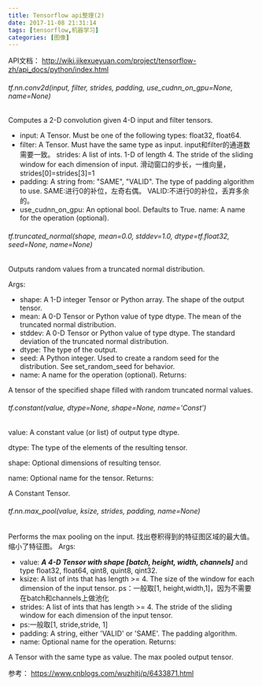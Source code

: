 ```yaml
---
title: Tensorflow api整理(2)
date: 2017-11-08 21:31:14
tags: [tensorflow,机器学习]
categories: [图像]
---
```







API文档：
http://wiki.jikexueyuan.com/project/tensorflow-zh/api_docs/python/index.html


###### tf.nn.conv2d(input, filter, strides, padding, use_cudnn_on_gpu=None, name=None)

Computes a 2-D convolution given 4-D input and filter tensors.

* input: A Tensor. Must be one of the following types: float32, float64.
* filter: A Tensor. Must have the same type as input.
  input和filter的通道数需要一致。
  strides: A list of ints. 1-D of length 4. The stride of the sliding window for each dimension of input.
  滑动窗口的步长，一维向量，strides[0]=strides[3]=1
* padding: A string from: "SAME", "VALID". The type of padding algorithm to use.
  SAME:进行0的补位，左奇右偶。
  VALID:不进行0的补位，丢弃多余的。
* use_cudnn_on_gpu: An optional bool. Defaults to True.
  name: A name for the operation (optional).

###### tf.truncated_normal(shape, mean=0.0, stddev=1.0, dtype=tf.float32, seed=None, name=None)

Outputs random values from a truncated normal distribution.

Args:
* shape: A 1-D integer Tensor or Python array. The shape of the output tensor.
* mean: A 0-D Tensor or Python value of type dtype. The mean of the truncated normal distribution.
* stddev: A 0-D Tensor or Python value of type dtype. The standard deviation of the truncated normal distribution.
* dtype: The type of the output.
* seed: A Python integer. Used to create a random seed for the distribution. See set_random_seed for behavior.
* name: A name for the operation (optional).
  Returns:

A tensor of the specified shape filled with random truncated normal values.

###### tf.constant(value, dtype=None, shape=None, name='Const')

value: A constant value (or list) of output type dtype.

dtype: The type of the elements of the resulting tensor.

shape: Optional dimensions of resulting tensor.

name: Optional name for the tensor.
Returns:

A Constant Tensor.

###### tf.nn.max_pool(value, ksize, strides, padding, name=None)

Performs the max pooling on the input.
找出卷积得到的特征图区域的最大值。缩小了特征图。
Args:
* value: ***A 4-D Tensor with shape [batch, height, width, channels]*** and type float32, float64, qint8, quint8, qint32.
* ksize: A list of ints that has length >= 4. The size of the window for each dimension of the input tensor.
  ps：一般取[1, height,width,1]，因为不需要在batch和channels上做池化
* strides: A list of ints that has length >= 4. The stride of the sliding window for each dimension of the input tensor.
* ps:一般取[1, stride,stride, 1]
* padding: A string, either 'VALID' or 'SAME'. The padding algorithm.
* name: Optional name for the operation.
  Returns:

A Tensor with the same type as value. The max pooled output tensor.



参考：
https://www.cnblogs.com/wuzhitj/p/6433871.html